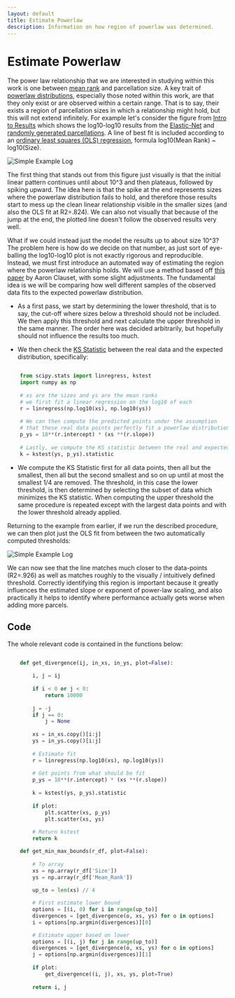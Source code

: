 ```yaml
---
layout: default
title: Estimate Powerlaw
description: Information on how region of powerlaw was determined.
---
```


# Estimate Powerlaw 

The power law relationship that we
are interested in studying within this work is one between [mean rank](./results_intro#mean-rank) and parcellation size.
A key trait of [powerlaw distributions](https://en.wikipedia.org/wiki/Power_law), especially those noted within this work,
are that they only exist or are observed within a certain range.
That is to say, their exists a region of parcellation sizes in which
a relationship might hold, but this will not extend infinitely. For example let's consider the figure from [Intro to Results](./results_intro.html)
which shows the log10-log10 results from the [Elastic-Net](./ml_pipelines#elastic-net.html)
and [randomly generated parcellations](./parcellations#random-parcellations). A line of best fit
is included according to an [ordinary least squares (OLS) regression](./results_intro#modelling-results),
formula log10(Mean Rank) ~ log10(Size).

![Simple Example Log](https://raw.githubusercontent.com/sahahn/Parcs_Project/master/analyze/Figures/simple_example_log_with_fit.png)

The first thing that stands out from this figure just visually is that the initial linear pattern continues until about 10^3 and then
plateaus, followed by spiking upward. The idea here is that the spike at the end represents sizes where the powerlaw distribution fails to
hold, and therefore those results start to mess up the clean linear relationship visible in the smaller sizes
(and also the OLS fit at R2=.824). We can also not visually that because of the jump at the end, the plotted line doesn't 
follow the observed results very well.

What if we could instead just the model the results up to about size 10^3? The problem here is how do we decide on that number,
as just sort of eye-balling the log10-log10 plot is not exactly rigorous and reproducible. Instead, we must first introduce
an automated way of estimating the region where the powerlaw relationship holds. We will use a method based off
[this paper](http://snap.stanford.edu/class/cs224w-readings/clauset09powerlaw.pdf) by Aaron Clauset, with some slight
adjustments. The fundamental idea is we will be comparing how well different samples of the observed data fits to
the expected powerlaw distribution. 

- As a first pass, we start by determining the lower threshold, that is to say, the cut-off where sizes below a threshold should not be included. We then apply this threshold and next calculate the upper threshold in the same manner. The order here was decided arbitrarily, but hopefully should not influence the results too much.
  
- We then check the [KS Statistic](https://en.wikipedia.org/wiki/Kolmogorov%E2%80%93Smirnov_test) between the real data and the expected distribution, specifically:

~~~ python

    from scipy.stats import linregress, kstest
    import numpy as np
    
    # xs are the sizes and ys are the mean ranks
    # we first fit a linear regression on the log10 of each
    r = linregress(np.log10(xs), np.log10(ys))
    
    # We can then compute the predicted points under the assumption
    # that these real data points perfectly fit a powerlaw distribution
    p_ys = 10**(r.intercept) * (xs **(r.slope))
    
    # Lastly, we compute the KS statistic between the real and expected fit
    k = kstest(ys, p_ys).statistic

~~~

- We compute the KS Statistic first for all data points, then all but the smallest, then all but the second smallest and so on up until at most the smallest 1/4 are removed. The threshold, in this case the lower threshold, is then determined by selecting the subset of data which minimizes the KS statistic. When computing the upper threshold the same procedure is repeated except with the largest data points and with the lower threshold already applied.

Returning to the example from earlier, if we run the described procedure, we can then plot just the OLS fit from between the two automatically computed thresholds:

![Simple Example Log](https://raw.githubusercontent.com/sahahn/Parcs_Project/master/analyze/Figures/simple_example_log_with_fit2.png)

We can now see that the line matches much closer to the data-points (R2=.926) as well as matches roughly to the visually / intuitively defined threshold.
Correctly identifying this region is important because it greatly influences the estimated slope or exponent of power-law scaling, and also practically it helps to
identify where performance actually gets worse when adding more parcels.


## Code

The whole relevant code is contained in the functions below:

~~~ python

    def get_divergence(ij, in_xs, in_ys, plot=False):
        
        i, j = ij
        
        if i < 0 or j < 0:
            return 10000
        
        j = -j
        if j == 0:
            j = None
        
        xs = in_xs.copy()[i:j]
        ys = in_ys.copy()[i:j]
        
        # Estimate fit
        r = linregress(np.log10(xs), np.log10(ys))
        
        # Get points from what should be fit
        p_ys = 10**(r.intercept) * (xs **(r.slope))
        
        k = kstest(ys, p_ys).statistic
        
        if plot:
            plt.scatter(xs, p_ys)
            plt.scatter(xs, ys)
        
        # Return kstest
        return k

    def get_min_max_bounds(r_df, plot=False):
        
        # To array
        xs = np.array(r_df['Size'])
        ys = np.array(r_df['Mean_Rank'])
    
        up_to = len(xs) // 4

        # First estimate lower bound
        options = [(i, 0) for i in range(up_to)]
        divergences = [get_divergence(o, xs, ys) for o in options]
        i = options[np.argmin(divergences)][0]

        # Estimate upper based on lower
        options = [(i, j) for j in range(up_to)]
        divergences = [get_divergence(o, xs, ys) for o in options]
        j = options[np.argmin(divergences)][1]
        
        if plot:
            get_divergence((i, j), xs, ys, plot=True)
            
        return i, j

~~~
